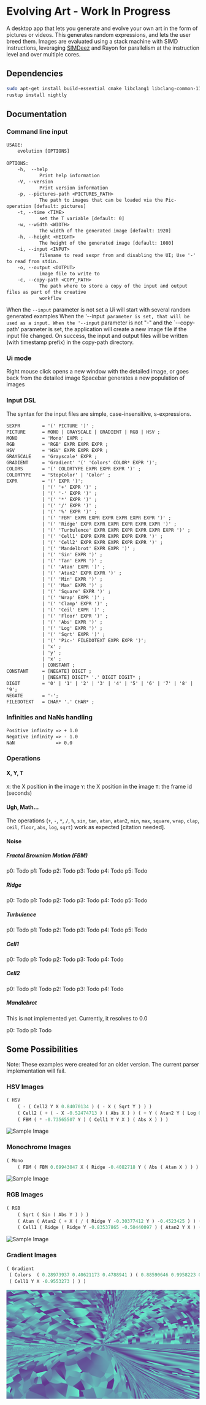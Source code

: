 # Evolving Art - Work In Progress
A desktop app that lets you generate and evolve your own art in the form of pictures or videos.
This generates random expressions, and lets the user breed them. Images are evaluated using a stack machine with SIMD instructions, leveraging [SIMDeez](https://github.com/jackmott/simdeez)
and Rayon for parallelism at the instruction level and over multiple cores.

## Dependencies

```bash
sudo apt-get install build-essential cmake libclang1 libclang-common-11-dev
rustup install nightly
```

## Documentation

### Command line input


```text
USAGE:
    evolution [OPTIONS]

OPTIONS:
    -h,  --help
            Print help information
    -V, --version
            Print version information
    -p, --pictures-path <PICTURES_PATH>
            The path to images that can be loaded via the Pic- operation [default: pictures]
    -t, --time <TIME>
            set the T variable [default: 0]
    -w, --width <WIDTH>
            The width of the generated image [default: 1920]
    -h, --height <HEIGHT>
            The height of the generated image [default: 1080]
    -i, --input <INPUT>
            filename to read sexpr from and disabling the UI; Use '-' to read from stdin.
    -o, --output <OUTPUT>
            image file to write to
    -c, --copy-path <COPY_PATH>
            The path where to store a copy of the input and output files as part of the creative
            workflow
```

When the `--input` parameter is not set a Ui will start with several random generated examples
When the '--input` parameter is set, that will be used as a input.
When the '--input` parameter is not "-" and the `--copy-path' parameter is set, the application will create a new image file if the input file changed. On success, the input and output files will be written (with timestamp prefix) in the copy-path directory.

### Ui mode

Right mouse click opens a new window with the detailed image, or goes back from the detailed image
Spacebar generates a new population of images

### Input DSL

The syntax for the input files are simple, case-insensitive, s-expressions.

```ebnf
SEXPR        = '(' PICTURE ')' ;
PICTURE      = MONO | GRAYSCALE | GRADIENT | RGB | HSV ;
MONO         = 'Mono' EXPR ;
RGB          = 'RGB' EXPR EXPR EXPR ;
HSV          = 'HSV' EXPR EXPR EXPR ;
GRAYSCALE    = 'Grayscale' EXPR ;
GRADIENT     = 'Gradient' '(' 'Colors' COLOR* EXPR ')';
COLORS       = '(' COLORTYPE EXPR EXPR EXPR ')' ;
COLORTYPE    = 'StopColor' | 'Color' ;
EXPR         = '(' EXPR ')';
             | '(' '+' EXPR ')' ;
             | '(' '-' EXPR ')' ;
             | '(' '*' EXPR ')' ;
             | '(' '/' EXPR ')' ;
             | '(' '%' EXPR ')' ;
             | '(' 'FBM' EXPR EXPR EXPR EXPR EXPR EXPR ')' ;
             | '(' 'Ridge' EXPR EXPR EXPR EXPR EXPR EXPR ')' ;
             | '(' 'Turbulence' EXPR EXPR EXPR EXPR EXPR EXPR ')' ;
             | '(' 'Cell1' EXPR EXPR EXPR EXPR EXPR ')' ;
             | '(' 'Cell2' EXPR EXPR EXPR EXPR EXPR ')' ;
             | '(' 'Mandelbrot' EXPR EXPR ')' ;
             | '(' 'Sin' EXPR ')' ;
             | '(' 'Tan' EXPR ')' ;
             | '(' 'Atan' EXPR ')' ;
             | '(' 'Atan2' EXPR EXPR ')' ;
             | '(' 'Min' EXPR ')' ;
             | '(' 'Max' EXPR ')' ;
             | '(' 'Square' EXPR ')' ;
             | '(' 'Wrap' EXPR ')' ;
             | '(' 'Clamp' EXPR ')' ;
             | '(' 'Ceil' EXPR ')' ;
             | '(' 'Floor' EXPR ')' ;
             | '(' 'Abs' EXPR ')' ;
             | '(' 'Log' EXPR ')' ;
             | '(' 'Sqrt' EXPR ')' ;
             | '(' 'Pic-' FILEDOTEXT EXPR EXPR ')';
             | 'x' ;
             | 'y' ;
             | 'x' ;
             | CONSTANT ;
CONSTANT     = [NEGATE] DIGIT ;
             | [NEGATE] DIGIT* '.' DIGIT DIGIT* ;
DIGIT        = '0' | '1' | '2' | '3' | '4' | '5' | '6' | '7' | '8' | '9';
NEGATE       = '-';
FILEDOTEXT   = CHAR* '.' CHAR* ;
```

### Infinities and NaNs handling

```text
Positive infinity => + 1.0
Negative infinity => - 1.0
NaN               => 0.0
```

### Operations

#### X, Y, T

`X`: the X position in the image
`Y`: the X position in the image
`T`: the frame id (seconds)

#### Ugh, Math...

The operations (`+`, `-`, `*`, `/`, `%`, `sin`, `tan`, `atan`, `atan2`, `min`, `max`, `square`, `wrap`, `clap`, `ceil`, `floor`, `abs`, `log`, `sqrt`) work as expected [citation needed].

#### Noise

##### Fractal Brownian Motion (FBM)

p0: Todo
p1: Todo
p2: Todo
p3: Todo
p4: Todo
p5: Todo

##### Ridge

p0: Todo
p1: Todo
p2: Todo
p3: Todo
p4: Todo
p5: Todo

##### Turbulence

p0: Todo
p1: Todo
p2: Todo
p3: Todo
p4: Todo
p5: Todo

##### Cell1

p0: Todo
p1: Todo
p2: Todo
p3: Todo
p4: Todo


##### Cell2

p0: Todo
p1: Todo
p2: Todo
p3: Todo
p4: Todo

##### Mandlebrot

This is not implemented yet.
Currently, it resolves to 0.0

p0: Todo
p1: Todo

## Some Possibilities

Note: These examples were created for an older version. The current parser implementation will fail.

### HSV Images
```lisp
( HSV    
    ( - ( Cell2 Y X 0.84070134 ) ( - X ( Sqrt Y ) ) )     
    ( Cell2 ( + ( - X -0.52474713 ) ( Abs X ) ) ( + Y ( Atan2 Y ( Log 0.8803401 ) ) ) ( Abs ( Sqrt ( FBM X ( Cell1 0.10496092 Y Y ) -0.10098362 ) ) ) )    
    ( FBM ( * -0.73565507 Y ) ( Cell1 Y Y X ) ( Abs X ) ) )
 ```

![Sample Image](/samples/hsv_noise.png)

### Monochrome Images
```lisp
( Mono    
    ( FBM ( FBM 0.69943047 X ( Ridge -0.4082718 Y ( Abs ( Atan X ) ) ) ) ( Atan2 ( Log ( Sqrt ( Turbulence Y X X ) ) ) ( FBM ( - ( Ridge Y ( Cell2 Y X Y ) Y ) -0.7674043 ) ( Sqrt -0.81428957 ) -0.43793464 ) ) ( Cell1 ( - 0.4862821 0.66654444 ) ( Ridge Y Y Y ) ( FBM X Y X ) ) ) )
```

![Sample Image](/samples/bw_noise.png)

### RGB Images
```lisp
( RGB    
    ( Sqrt ( Sin ( Abs Y ) ) )     
    ( Atan ( Atan2 ( + X ( / ( Ridge Y -0.30377412 Y ) -0.4523425 ) ) ( + ( Turbulence 0.95225644 ( Tan Y ) Y ) -0.46079302 ) ) )    
    ( Cell1 ( Ridge ( Ridge Y -0.83537865 -0.50440097 ) ( Atan2 Y X ) ( Sin 0.20003605 ) ) ( Sqrt ( Cell1 ( FBM Y X 0.8879242 ) 0.23509383 -0.4539826 ) ) ( Atan2 ( * X ( Ridge 0.6816149 X Y ) ) ( Cell1 ( Sin ( Turbulence X -0.25605845 Y ) ) -0.30595016 Y ) ) ) )
```

![Sample Image](/samples/rgb_noise.png)


### Gradient Images
```lisp
( Gradient
 ( Colors  ( 0.28973937 0.40621173 0.4788941 ) ( 0.88590646 0.9958223 0.6819649 ) ( 0.623574 0.39478934 0.97536874 ) ( 0.5160972 0.011721611 0.055956483 ) ( 0.88893497 0.8329935 0.587783 ) 
 ( Cell1 Y X -0.9553273 ) ) )
 ```

![Sample Image](/samples/gradient.png)
